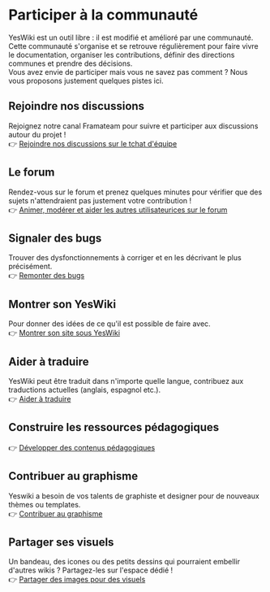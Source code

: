 # Participer à la communauté

YesWiki est un outil libre : il est modifié et amélioré par une communauté. Cette communauté s'organise et se retrouve régulièrement pour faire vivre le documentation, organiser les contributions, définir des directions communes et prendre des décisions.  
Vous avez envie de participer mais vous ne savez pas comment ? Nous vous proposons justement quelques pistes ici.

## Rejoindre nos discussions

Rejoignez notre canal Framateam pour suivre et participer aux discussions autour du projet !  
👉 [Rejoindre nos discussions sur le tchat d'équipe](https://yeswiki.net/?Framateam)

## Le forum

Rendez-vous sur le forum et prenez quelques minutes pour vérifier que des sujets n'attendraient pas justement votre contribution !  
👉 [Animer, modérer et aider les autres utilisateurices sur le forum](https://forum.yeswiki.net)

## Signaler des bugs

Trouver des dysfonctionnements à corriger et en les décrivant le plus précisément.  
👉 [Remonter des bugs](https://yeswiki.net/?TachesTest)

## Montrer son YesWiki

Pour donner des idées de ce qu'il est possible de faire avec.  
👉 [Montrer son site sous YesWiki](https://yeswiki.net/?AjoutUtilisateur)

## Aider à traduire

YesWiki peut être traduit dans n'importe quelle langue, contribuez aux traductions actuelles (anglais, espagnol etc.).  
👉 [Aider à traduire](https://yeswiki.net/?AiderATraduire)

## Construire les ressources pédagogiques

👉 [Développer des contenus pédagogiques](https://yeswiki.net/?TachesPeda)

## Contribuer au graphisme

Yeswiki a besoin de vos talents de graphiste et designer pour de nouveaux thèmes ou templates.  
👉 [Contribuer au graphisme](https://yeswiki.net/?TachesGraphisme)

## Partager ses visuels

Un bandeau, des icones ou des petits dessins qui pourraient embellir d'autres wikis ? Partagez-les sur l'espace dédié !  
👉 [Partager des images pour des visuels](https://yeswiki.net/?Bandeautheque)
